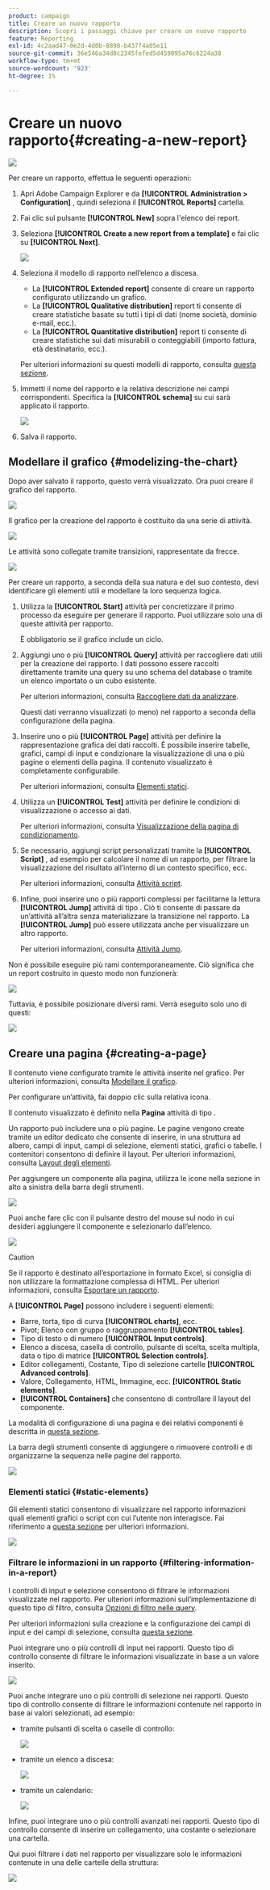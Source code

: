 ```yaml
---
product: campaign
title: Creare un nuovo rapporto
description: Scopri i passaggi chiave per creare un nuovo rapporto
feature: Reporting
exl-id: 4c2aad47-0e2d-4d0b-8898-b437f4a05e11
source-git-commit: 36e546a34d8c2345fefed5d459095a76c6224a38
workflow-type: tm+mt
source-wordcount: '923'
ht-degree: 1%

---
```


# Creare un nuovo rapporto{#creating-a-new-report}

![](../../assets/common.svg)

Per creare un rapporto, effettua le seguenti operazioni:

1. Apri Adobe Campaign Explorer e da **[!UICONTROL Administration > Configuration]** , quindi seleziona il **[!UICONTROL Reports]** cartella.
1. Fai clic sul pulsante **[!UICONTROL New]** sopra l&#39;elenco dei report.
1. Seleziona **[!UICONTROL Create a new report from a template]** e fai clic su **[!UICONTROL Next]**.

   ![](assets/s_ncs_advuser_report_wizard_new_01.png)

1. Seleziona il modello di rapporto nell’elenco a discesa.

   * La **[!UICONTROL Extended report]** consente di creare un rapporto configurato utilizzando un grafico.
   * La **[!UICONTROL Qualitative distribution]** report ti consente di creare statistiche basate su tutti i tipi di dati (nome società, dominio e-mail, ecc.).
   * La **[!UICONTROL Quantitative distribution]** report ti consente di creare statistiche sui dati misurabili o conteggiabili (importo fattura, età destinatario, ecc.).

   Per ulteriori informazioni su questi modelli di rapporto, consulta [questa sezione](../../reporting/using/about-descriptive-analysis.md).

1. Immetti il nome del rapporto e la relativa descrizione nei campi corrispondenti. Specifica la **[!UICONTROL schema]** su cui sarà applicato il rapporto.

   ![](assets/s_ncs_advuser_report_wizard_020.png)

1. Salva il rapporto.

## Modellare il grafico {#modelizing-the-chart}

Dopo aver salvato il rapporto, questo verrà visualizzato. Ora puoi creare il grafico del rapporto.

![](assets/s_ncs_user_report_wizard_021.png)

Il grafico per la creazione del rapporto è costituito da una serie di attività.

![](assets/s_ncs_advuser_report_wizard_031.png)

Le attività sono collegate tramite transizioni, rappresentate da frecce.

![](assets/s_ncs_advuser_report_wizard_032.png)

Per creare un rapporto, a seconda della sua natura e del suo contesto, devi identificare gli elementi utili e modellare la loro sequenza logica.

1. Utilizza la **[!UICONTROL Start]** attività per concretizzare il primo processo da eseguire per generare il rapporto. Puoi utilizzare solo una di queste attività per rapporto.

   È obbligatorio se il grafico include un ciclo.

1. Aggiungi uno o più **[!UICONTROL Query]** attività per raccogliere dati utili per la creazione del rapporto. I dati possono essere raccolti direttamente tramite una query su uno schema del database o tramite un elenco importato o un cubo esistente.

   Per ulteriori informazioni, consulta [Raccogliere dati da analizzare](../../reporting/using/collecting-data-to-analyze.md).

   Questi dati verranno visualizzati (o meno) nel rapporto a seconda della configurazione della pagina.

1. Inserire uno o più **[!UICONTROL Page]** attività per definire la rappresentazione grafica dei dati raccolti. È possibile inserire tabelle, grafici, campi di input e condizionare la visualizzazione di una o più pagine o elementi della pagina. Il contenuto visualizzato è completamente configurabile.

   Per ulteriori informazioni, consulta [Elementi statici](#static-elements).

1. Utilizza un **[!UICONTROL Test]** attività per definire le condizioni di visualizzazione o accesso ai dati.

   Per ulteriori informazioni, consulta [Visualizzazione della pagina di condizionamento](../../reporting/using/defining-a-conditional-content.md#conditioning-page-display).

1. Se necessario, aggiungi script personalizzati tramite la **[!UICONTROL Script]** , ad esempio per calcolare il nome di un rapporto, per filtrare la visualizzazione del risultato all’interno di un contesto specifico, ecc.

   Per ulteriori informazioni, consulta [Attività script](../../reporting/using/advanced-functionalities.md#script-activity).

1. Infine, puoi inserire uno o più rapporti complessi per facilitarne la lettura **[!UICONTROL Jump]** attività di tipo . Ciò ti consente di passare da un’attività all’altra senza materializzare la transizione nel rapporto. La **[!UICONTROL Jump]** può essere utilizzata anche per visualizzare un altro rapporto.

   Per ulteriori informazioni, consulta [Attività Jump](../../reporting/using/advanced-functionalities.md#jump-activity).

Non è possibile eseguire più rami contemporaneamente. Ciò significa che un report costruito in questo modo non funzionerà:

![](assets/reporting_graph_sample_ko.png)

Tuttavia, è possibile posizionare diversi rami. Verrà eseguito solo uno di questi:

![](assets/reporting_graph_sample_ok.png)

## Creare una pagina {#creating-a-page}

Il contenuto viene configurato tramite le attività inserite nel grafico. Per ulteriori informazioni, consulta [Modellare il grafico](#modelizing-the-chart).

Per configurare un’attività, fai doppio clic sulla relativa icona.

Il contenuto visualizzato è definito nella **Pagina** attività di tipo .

Un rapporto può includere una o più pagine. Le pagine vengono create tramite un editor dedicato che consente di inserire, in una struttura ad albero, campi di input, campi di selezione, elementi statici, grafici o tabelle. I contenitori consentono di definire il layout. Per ulteriori informazioni, consulta [Layout degli elementi](../../reporting/using/element-layout.md).

Per aggiungere un componente alla pagina, utilizza le icone nella sezione in alto a sinistra della barra degli strumenti.

![](assets/reporting_add_component_in_page.png)

Puoi anche fare clic con il pulsante destro del mouse sul nodo in cui desideri aggiungere il componente e selezionarlo dall’elenco.

![](assets/s_ncs_advuser_report_wizard_09.png)

>[!CAUTION]
>
>Se il rapporto è destinato all’esportazione in formato Excel, si consiglia di non utilizzare la formattazione complessa di HTML. Per ulteriori informazioni, consulta [Esportare un rapporto](../../reporting/using/actions-on-reports.md#exporting-a-report).

A **[!UICONTROL Page]** possono includere i seguenti elementi:

* Barre, torta, tipo di curva **[!UICONTROL charts]**, ecc.
* Pivot; Elenco con gruppo o raggruppamento **[!UICONTROL tables]**.
* Tipo di testo o di numero **[!UICONTROL Input controls]**.
* Elenco a discesa, casella di controllo, pulsante di scelta, scelta multipla, data o tipo di matrice **[!UICONTROL Selection controls]**.
* Editor collegamenti, Costante, Tipo di selezione cartelle **[!UICONTROL Advanced controls]**.
* Valore, Collegamento, HTML, Immagine, ecc. **[!UICONTROL Static elements]**.
* **[!UICONTROL Containers]** che consentono di controllare il layout del componente.

La modalità di configurazione di una pagina e dei relativi componenti è descritta in [questa sezione](../../web/using/about-web-forms.md).

La barra degli strumenti consente di aggiungere o rimuovere controlli e di organizzarne la sequenza nelle pagine del rapporto.

![](assets/s_ncs_advuser_report_wizard_08.png)

### Elementi statici {#static-elements}

Gli elementi statici consentono di visualizzare nel rapporto informazioni quali elementi grafici o script con cui l’utente non interagisce. Fai riferimento a [questa sezione](../../web/using/static-elements-in-a-web-form.md#inserting-html-content) per ulteriori informazioni.

![](assets/s_advuser_report_page_activity_03.png)

### Filtrare le informazioni in un rapporto {#filtering-information-in-a-report}

I controlli di input e selezione consentono di filtrare le informazioni visualizzate nel rapporto. Per ulteriori informazioni sull’implementazione di questo tipo di filtro, consulta [Opzioni di filtro nelle query](../../reporting/using/collecting-data-to-analyze.md#filtering-options-in-the-queries).

Per ulteriori informazioni sulla creazione e la configurazione dei campi di input e dei campi di selezione, consulta [questa sezione](../../web/using/about-web-forms.md).

Puoi integrare uno o più controlli di input nei rapporti. Questo tipo di controllo consente di filtrare le informazioni visualizzate in base a un valore inserito.

![](assets/reporting_control_text.png)

Puoi anche integrare uno o più controlli di selezione nei rapporti. Questo tipo di controllo consente di filtrare le informazioni contenute nel rapporto in base ai valori selezionati, ad esempio:

* tramite pulsanti di scelta o caselle di controllo:

   ![](assets/reporting_radio_buttons.png)

* tramite un elenco a discesa:

   ![](assets/reporting_control_list.png)

* tramite un calendario:

   ![](assets/reporting_control_date.png)

Infine, puoi integrare uno o più controlli avanzati nei rapporti. Questo tipo di controllo consente di inserire un collegamento, una costante o selezionare una cartella.

Qui puoi filtrare i dati nel rapporto per visualizzare solo le informazioni contenute in una delle cartelle della struttura:

![](assets/reporting_control_folder.png)
